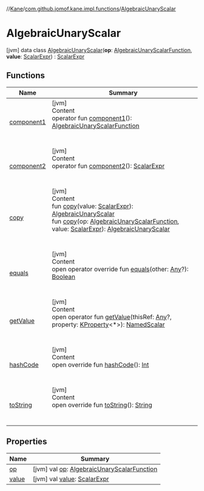 //[Kane](../../index.md)/[com.github.jomof.kane.impl.functions](../index.md)/[AlgebraicUnaryScalar](index.md)



# AlgebraicUnaryScalar  
 [jvm] data class [AlgebraicUnaryScalar](index.md)(**op**: [AlgebraicUnaryScalarFunction](../-algebraic-unary-scalar-function/index.md), **value**: [ScalarExpr](../../com.github.jomof.kane/-scalar-expr/index.md)) : [ScalarExpr](../../com.github.jomof.kane/-scalar-expr/index.md)   


## Functions  
  
|  Name|  Summary| 
|---|---|
| <a name="com.github.jomof.kane.impl.functions/AlgebraicUnaryScalar/component1/#/PointingToDeclaration/"></a>[component1](component1.md)| <a name="com.github.jomof.kane.impl.functions/AlgebraicUnaryScalar/component1/#/PointingToDeclaration/"></a>[jvm]  <br>Content  <br>operator fun [component1](component1.md)(): [AlgebraicUnaryScalarFunction](../-algebraic-unary-scalar-function/index.md)  <br><br><br>
| <a name="com.github.jomof.kane.impl.functions/AlgebraicUnaryScalar/component2/#/PointingToDeclaration/"></a>[component2](component2.md)| <a name="com.github.jomof.kane.impl.functions/AlgebraicUnaryScalar/component2/#/PointingToDeclaration/"></a>[jvm]  <br>Content  <br>operator fun [component2](component2.md)(): [ScalarExpr](../../com.github.jomof.kane/-scalar-expr/index.md)  <br><br><br>
| <a name="com.github.jomof.kane.impl.functions/AlgebraicUnaryScalar/copy/#com.github.jomof.kane.ScalarExpr/PointingToDeclaration/"></a>[copy](copy.md)| <a name="com.github.jomof.kane.impl.functions/AlgebraicUnaryScalar/copy/#com.github.jomof.kane.ScalarExpr/PointingToDeclaration/"></a>[jvm]  <br>Content  <br>fun [copy](copy.md)(value: [ScalarExpr](../../com.github.jomof.kane/-scalar-expr/index.md)): [AlgebraicUnaryScalar](index.md)  <br>fun [copy](copy.md)(op: [AlgebraicUnaryScalarFunction](../-algebraic-unary-scalar-function/index.md), value: [ScalarExpr](../../com.github.jomof.kane/-scalar-expr/index.md)): [AlgebraicUnaryScalar](index.md)  <br><br><br>
| <a name="kotlin/Any/equals/#kotlin.Any?/PointingToDeclaration/"></a>[equals](../../com.github.jomof.kane.impl.types/-double-algebraic-type/index.md#%5Bkotlin%2FAny%2Fequals%2F%23kotlin.Any%3F%2FPointingToDeclaration%2F%5D%2FFunctions%2F-1866386450)| <a name="kotlin/Any/equals/#kotlin.Any?/PointingToDeclaration/"></a>[jvm]  <br>Content  <br>open operator override fun [equals](../../com.github.jomof.kane.impl.types/-double-algebraic-type/index.md#%5Bkotlin%2FAny%2Fequals%2F%23kotlin.Any%3F%2FPointingToDeclaration%2F%5D%2FFunctions%2F-1866386450)(other: [Any](https://kotlinlang.org/api/latest/jvm/stdlib/kotlin/-any/index.html)?): [Boolean](https://kotlinlang.org/api/latest/jvm/stdlib/kotlin/-boolean/index.html)  <br><br><br>
| <a name="com.github.jomof.kane/ScalarExpr/getValue/#kotlin.Any?#kotlin.reflect.KProperty[*]/PointingToDeclaration/"></a>[getValue](../../com.github.jomof.kane/-scalar-expr/get-value.md)| <a name="com.github.jomof.kane/ScalarExpr/getValue/#kotlin.Any?#kotlin.reflect.KProperty[*]/PointingToDeclaration/"></a>[jvm]  <br>Content  <br>open operator fun [getValue](../../com.github.jomof.kane/-scalar-expr/get-value.md)(thisRef: [Any](https://kotlinlang.org/api/latest/jvm/stdlib/kotlin/-any/index.html)?, property: [KProperty](https://kotlinlang.org/api/latest/jvm/stdlib/kotlin.reflect/-k-property/index.html)<*>): [NamedScalar](../../com.github.jomof.kane.impl/-named-scalar/index.md)  <br><br><br>
| <a name="kotlin/Any/hashCode/#/PointingToDeclaration/"></a>[hashCode](../../com.github.jomof.kane.impl.types/-double-algebraic-type/index.md#%5Bkotlin%2FAny%2FhashCode%2F%23%2FPointingToDeclaration%2F%5D%2FFunctions%2F-1866386450)| <a name="kotlin/Any/hashCode/#/PointingToDeclaration/"></a>[jvm]  <br>Content  <br>open override fun [hashCode](../../com.github.jomof.kane.impl.types/-double-algebraic-type/index.md#%5Bkotlin%2FAny%2FhashCode%2F%23%2FPointingToDeclaration%2F%5D%2FFunctions%2F-1866386450)(): [Int](https://kotlinlang.org/api/latest/jvm/stdlib/kotlin/-int/index.html)  <br><br><br>
| <a name="com.github.jomof.kane.impl.functions/AlgebraicUnaryScalar/toString/#/PointingToDeclaration/"></a>[toString](to-string.md)| <a name="com.github.jomof.kane.impl.functions/AlgebraicUnaryScalar/toString/#/PointingToDeclaration/"></a>[jvm]  <br>Content  <br>open override fun [toString](to-string.md)(): [String](https://kotlinlang.org/api/latest/jvm/stdlib/kotlin/-string/index.html)  <br><br><br>


## Properties  
  
|  Name|  Summary| 
|---|---|
| <a name="com.github.jomof.kane.impl.functions/AlgebraicUnaryScalar/op/#/PointingToDeclaration/"></a>[op](op.md)| <a name="com.github.jomof.kane.impl.functions/AlgebraicUnaryScalar/op/#/PointingToDeclaration/"></a> [jvm] val [op](op.md): [AlgebraicUnaryScalarFunction](../-algebraic-unary-scalar-function/index.md)   <br>
| <a name="com.github.jomof.kane.impl.functions/AlgebraicUnaryScalar/value/#/PointingToDeclaration/"></a>[value](value.md)| <a name="com.github.jomof.kane.impl.functions/AlgebraicUnaryScalar/value/#/PointingToDeclaration/"></a> [jvm] val [value](value.md): [ScalarExpr](../../com.github.jomof.kane/-scalar-expr/index.md)   <br>

